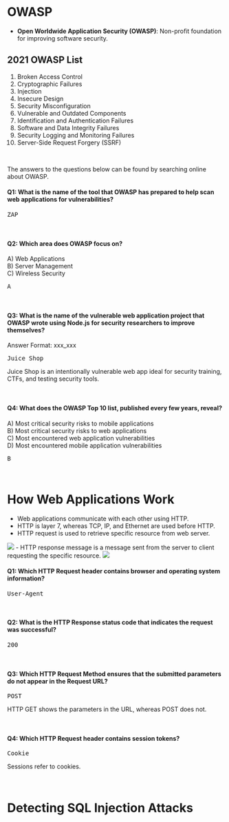 # OWASP
- **Open Worldwide Application Security (OWASP)**: Non-profit foundation for improving software security.
## 2021 OWASP List
1. Broken Access Control
2. Cryptographic Failures
3. Injection
4. Insecure Design
5. Security Misconfiguration
6. Vulnerable and Outdated Components
7. Identification and Authentication Failures
8. Software and Data Integrity Failures
9. Security Logging and Monitoring Failures
10. Server-Side Request Forgery (SSRF)

<br>

The answers to the questions below can be found by searching online about OWASP.

#### Q1: What is the name of the tool that OWASP has prepared to help scan web applications for vulnerabilities?
<pre>ZAP</pre>
<br>

#### Q2: Which area does OWASP focus on?
A) Web Applications <br>
B) Server Management <br>
C) Wireless Security <br>
<pre>A</pre>
<br>

#### Q3: What is the name of the vulnerable web application project that OWASP wrote using Node.js for security researchers to improve themselves?
Answer Format: xxx_xxx
<pre>Juice_Shop</pre>
Juice Shop is an intentionally vulnerable web app ideal for security training, CTFs, and testing security tools.

<br>

#### Q4: What does the OWASP Top 10 list, published every few years, reveal?
A) Most critical security risks to mobile applications <br>
B) Most critical security risks to web applications <br>
C) Most encountered web application vulnerabilities <br>
D) Most encountered mobile application vulnerabilities <br>
<pre>B</pre>
<br>

# How Web Applications Work
- Web applications communicate with each other using HTTP.
- HTTP is layer 7, whereas TCP, IP, and Ethernet are used before HTTP.
- HTTP request is used to retrieve specific resource from web server.
<img src="https://ld-images-2.s3.us-east-2.amazonaws.com/Detecting+Web+Attacks/images/HTTP-Request.png"/>
- HTTP response message is a message sent from the server to client requesting the specific resource.
<img src="https://ld-images-2.s3.us-east-2.amazonaws.com/Detecting+Web+Attacks/images/HTTP-Response.png"/>

#### Q1: Which HTTP Request header contains browser and operating system information?
<pre>User-Agent</pre>
<br>

#### Q2: What is the HTTP Response status code that indicates the request was successful?
<pre>200</pre>
<br>

#### Q3: Which HTTP Request Method ensures that the submitted parameters do not appear in the Request URL?
<pre>POST</pre>
HTTP GET shows the parameters in the URL, whereas POST does not.

<br>

#### Q4: Which HTTP Request header contains session tokens?
<pre>Cookie</pre>
Sessions refer to cookies.

<br>

# Detecting SQL Injection Attacks
